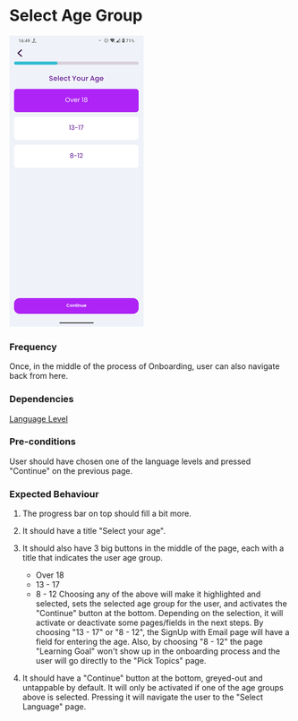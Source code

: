 # Select Age Group

![SelectAgeGroup](../_media/Onboarding/SelectAgeGroup.png)

### Frequency

Once, in the middle of the process of Onboarding, user can also navigate back from here.

### Dependencies

[Language Level](docs/onboarding/LanguageLevel.md)

### Pre-conditions

User should have chosen one of the language levels and pressed "Continue" on the previous page.

### Expected Behaviour

1. The progress bar on top should fill a bit more.

2. It should have a title "Select your age".

3. It should also have 3 big buttons in the middle of the page, each with a title that indicates the user age group.
   - Over 18
   - 13 - 17
   - 8 - 12
Choosing any of the above will make it highlighted and selected, sets the selected age group for the user, and activates the "Continue" button at the bottom.
Depending on the selection, it will activate or deactivate some pages/fields in the next steps.
By choosing "13 - 17" or "8 - 12", the SignUp with Email page will have a field for entering the age.
Also, by choosing "8 - 12" the page "Learning Goal" won't show up in the onboarding process and the user will go directly to the "Pick Topics" page.

4. It should have a "Continue" button at the bottom, greyed-out and untappable by default. It will only be activated if one of the age groups above is selected. Pressing it will navigate the user to the "Select Language" page.
